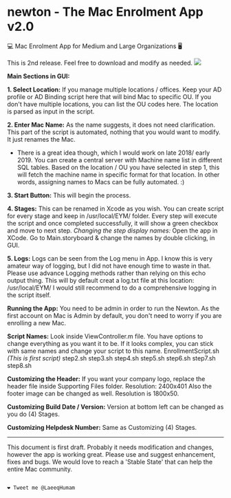 # newton - The Mac Enrolment App v2.0
💻 Mac Enrolment App for Medium and Large Organizations 🖥

This is 2nd release. Feel free to download and modify as needed.
<img src="[https://github.com/bitsystech/newton/blob/master/Screenshot%20EYM.png?raw=true]">


<b>Main Sections in GUI:</b>
  
<b>1. Select Location:</b> If you manage multiple locations / offices. Keep your AD profile or AD Binding script here that will bind Mac to specific OU. If you don't have multiple locations, you can list the OU codes here. The location is parsed as input in the script.

<b>2. Enter Mac Name:</b> As the name suggests, it does not need clarification. This part of the script is automated, nothing that you would want to modify. It just renames the Mac.
* There is a great idea though, which I would work on late 2018/ early 2019. You can create a central server with Machine name list in different SQL tables. Based on the location / OU you have selected in step 1, this will fetch the machine name in specific format for that location. In other words, assigning names to Macs can be fully automated. :)

<b>3. Start Button:</b> This will begin the process.

<b>4. Stages:</b> This can be renamed in Xcode as you wish. You can create script for every stage and keep in /usr/local/EYM/ folder. Every step will execute the script and once completed successfully, it will show a green checkbox and move to next step.
<i>Changing the step display names:</i> Open the app in XCode. Go to Main.storyboard & change the names by double clicking, in GUI.

<b>5. Logs:</b> Logs can be seen from the Log menu in App. I know this is very amateur way of logging, but I did not have enough time to waste in that. Please use advance Logging methods rather than relying on this echo output thing. This will by default creat a log.txt file at this location: /usr/local/EYM/
I would still recommend to do a comprehensive logging in the script itself.

<b>Running the App:</b> You need to be admin in order to run the Newton. As the first account on Mac is Admin by default, you don't need to worry if you are enrolling a new Mac.

<b>Script Names:</b> Look inside ViewController.m file. You have options to change everything as you want it to be. If it looks complex, you can stick with same names and change your script to this name.
EnrollmentScript.sh <i>(This is first script)</i>
step2.sh
step3.sh
step4.sh
step5.sh
step6.sh
step7.sh
step8.sh

<b>Customizing the Header:</b> If you want your company logo, replace the header file inside Supporting Files folder. Resolution: 2400x401
Also the footer image can be changed as well. Resolution is 1800x50.

<b>Customizing Build Date / Version:</b> Version at bottom left can be changed as you do (4) Stages.

<b>Customizing Helpdesk Number:</b> Same as Customizing (4) Stages.

--------------------------------------------------------------------------------------------

This document is first draft. Probably it needs modification and changes, however the app is working great. Please use and suggest enhancement, fixes and bugs. We would love to reach a 'Stable State' that can help the entire Mac community. 

                                                                                   ❤️ Tweet me @LaeeqHumam

